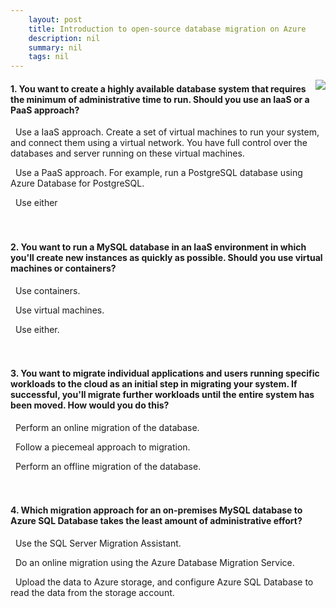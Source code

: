 ```yaml
---
    layout: post
    title: Introduction to open-source database migration on Azure 
    description: nil
    summary: nil
    tags: nil
---
```



 <a target="_blank" href="https://docs.microsoft.com/en-us/learn/modules/introduction-open-source-database-migration-azure/5-knowledge-check/"><i class="fas fa-external-link-alt"></i> </a>
 <img align="right" src="https://docs.microsoft.com/en-us/learn/achievements/introduction-to-open-source-database-migration-on-azure.svg">
####  1. You want to create a highly available database system that requires the minimum of administrative time to run. Should you use an IaaS or a PaaS approach?


<i class='far fa-square'></i> &nbsp;&nbsp;Use a IaaS approach. Create a set of virtual machines to run your system, and connect them using a virtual network. You have full control over the databases and server running on these virtual machines.

<i class='fas fa-check-square' style='color: Dodgerblue;'></i> &nbsp;&nbsp;Use a PaaS approach. For example, run a PostgreSQL database using Azure Database for PostgreSQL.

<i class='far fa-square'></i> &nbsp;&nbsp;Use either
<br />
<br />
<br />

####  2. You want to run a MySQL database in an IaaS environment in which you'll create new instances as quickly as possible. Should you use virtual machines or containers?


<i class='fas fa-check-square' style='color: Dodgerblue;'></i> &nbsp;&nbsp;Use containers.

<i class='far fa-square'></i> &nbsp;&nbsp;Use virtual machines.

<i class='far fa-square'></i> &nbsp;&nbsp;Use either.
<br />
<br />
<br />

####  3. You want to migrate individual applications and users running specific workloads to the cloud as an initial step in migrating your system. If successful, you'll migrate further workloads until the entire system has been moved. How would you do this?


<i class='far fa-square'></i> &nbsp;&nbsp;Perform an online migration of the database.

<i class='fas fa-check-square' style='color: Dodgerblue;'></i> &nbsp;&nbsp;Follow a piecemeal approach to migration.

<i class='far fa-square'></i> &nbsp;&nbsp;Perform an offline migration of the database.
<br />
<br />
<br />

####  4. Which migration approach for an on-premises MySQL database to Azure SQL Database takes the least amount of administrative effort?


<i class='fas fa-check-square' style='color: Dodgerblue;'></i> &nbsp;&nbsp;Use the SQL Server Migration Assistant.

<i class='far fa-square'></i> &nbsp;&nbsp;Do an online migration using the Azure Database Migration Service.

<i class='far fa-square'></i> &nbsp;&nbsp;Upload the data to Azure storage, and configure Azure SQL Database to read the data from the storage account.
<br />
<br />
<br />
